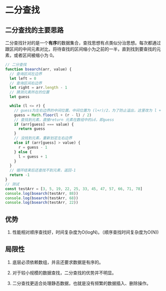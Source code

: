 # 二分查找

## 二分查找的主要思路
二分查找针对的是一个**有序**的数据集合，查找思想有点类似分治思想。每次都通过跟区间的中间元素对比，将待查找的区间缩小为之前的一半，直到找到要查找的元素，或者区间被缩小为 0。

```js
// 二分查找
function bsearch(arr, value) {
  // 查询区间左边界
  let left = 0
  // 查询区间右边界
  let right = arr.length - 1
  // 猜测元素所在的位置
  let guess

  while (l <= r) {
    // guess为左右边界的中间位置。中间位置为 (l+r)/2，为了防止溢出，这里改为 l + (r - l) /2
    guess = Math.floor(l + (r - l) / 2)
    // 查找到元素，直接return 元素在数组中的id，即guess
    if (arr[guess] === value) {
      return guess
    }
    // 没找到元素，重新划定左右边界
    else if (arr[guess] > value) {
      r = guess - 1
    } else {
      l = guess + 1
    }
  }
  // 循环结束后还查找不到元素，返回-1
  return -1
}
// 测试
const testArr = [3, 5, 19, 22, 25, 33, 45, 47, 57, 66, 71, 78]
console.log(bsearch(testArr, 88))
console.log(bsearch(testArr, 68))
console.log(bsearch(testArr, 22))
```

## 优势

1. 性能相对顺序查找好，时间复杂度为O(logN)。（顺序查找时间复杂度为O(N))

## 局限性
1. 底层必须依赖数组，并且还要求数据是有序的。

2. 对于较小规模的数据查找，二分查找的优势并不明显。

3. 二分查找更适合处理静态数据，也就是没有频繁的数据插入、删除操作。